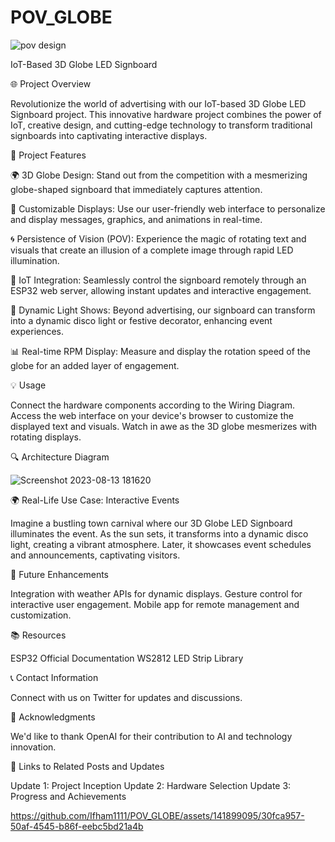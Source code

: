 # POV_GLOBE
![pov design](https://github.com/Ifham1111/POV_GLOBE/assets/141899095/07308f2c-000a-496b-b8a1-7526efe765bb)




IoT-Based 3D Globe LED Signboard




🌐 Project Overview



Revolutionize the world of advertising with our IoT-based 3D Globe LED Signboard project. This innovative hardware project combines the power of IoT, creative design, and cutting-edge technology to transform traditional signboards into captivating interactive displays.





🚀 Project Features



🌍 3D Globe Design: Stand out from the competition with a mesmerizing globe-shaped signboard that immediately captures attention.


🎨 Customizable Displays: Use our user-friendly web interface to personalize and display messages, graphics, and animations in real-time.


🌀 Persistence of Vision (POV): Experience the magic of rotating text and visuals that create an illusion of a complete image through rapid LED illumination.


📡 IoT Integration: Seamlessly control the signboard remotely through an ESP32 web server, allowing instant updates and interactive engagement.


🌈 Dynamic Light Shows: Beyond advertising, our signboard can transform into a dynamic disco light or festive decorator, enhancing event experiences.


📊 Real-time RPM Display: Measure and display the rotation speed of the globe for an added layer of engagement.





💡 Usage


Connect the hardware components according to the Wiring Diagram.
Access the web interface on your device's browser to customize the displayed text and visuals.
Watch in awe as the 3D globe mesmerizes with rotating displays.





🔍 Architecture Diagram



![Screenshot 2023-08-13 181620](https://github.com/Ifham1111/POV_GLOBE/assets/141899095/cbf666a5-37b7-41ee-b0e4-3f0d972e37a7)






🌍 Real-Life Use Case: Interactive Events


Imagine a bustling town carnival where our 3D Globe LED Signboard illuminates the event. As the sun sets, it transforms into a dynamic disco light, creating a vibrant atmosphere. Later, it showcases event schedules and announcements, captivating visitors.






🚀 Future Enhancements


Integration with weather APIs for dynamic displays.
Gesture control for interactive user engagement.
Mobile app for remote management and customization.





📚 Resources


ESP32 Official Documentation
WS2812 LED Strip Library





📞 Contact Information


Connect with us on Twitter for updates and discussions.






🙏 Acknowledgments

We'd like to thank OpenAI for their contribution to AI and technology innovation.

🔗 Links to Related Posts and Updates

Update 1: Project Inception
Update 2: Hardware Selection
Update 3: Progress and Achievements






https://github.com/Ifham1111/POV_GLOBE/assets/141899095/30fca957-50af-4545-b86f-eebc5bd21a4b

